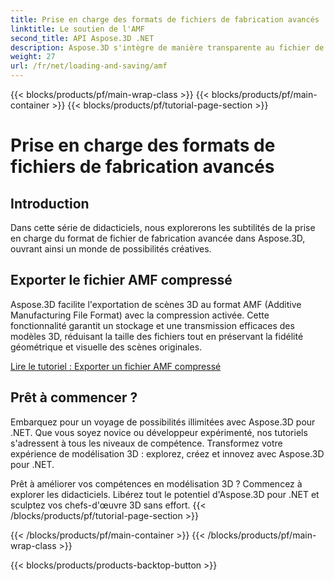 ```yaml
---
title: Prise en charge des formats de fichiers de fabrication avancés
linktitle: Le soutien de l'AMF
second_title: API Aspose.3D .NET
description: Aspose.3D s'intègre de manière transparente au fichier de fabrication avancée pour une compression et une décompression efficaces des modèles 3D, optimisant la taille des fichiers et améliorant les performances.
weight: 27
url: /fr/net/loading-and-saving/amf
---
```


{{< blocks/products/pf/main-wrap-class >}}
{{< blocks/products/pf/main-container >}}
{{< blocks/products/pf/tutorial-page-section >}}

# Prise en charge des formats de fichiers de fabrication avancés

## Introduction

Dans cette série de didacticiels, nous explorerons les subtilités de la prise en charge du format de fichier de fabrication avancée dans Aspose.3D, ouvrant ainsi un monde de possibilités créatives.

## Exporter le fichier AMF compressé

Aspose.3D facilite l'exportation de scènes 3D au format AMF (Additive Manufacturing File Format) avec la compression activée. Cette fonctionnalité garantit un stockage et une transmission efficaces des modèles 3D, réduisant la taille des fichiers tout en préservant la fidélité géométrique et visuelle des scènes originales.


[Lire le tutoriel : Exporter un fichier AMF compressé](export-scene-compressed-amf)


## Prêt à commencer ?

Embarquez pour un voyage de possibilités illimitées avec Aspose.3D pour .NET. Que vous soyez novice ou développeur expérimenté, nos tutoriels s'adressent à tous les niveaux de compétence. Transformez votre expérience de modélisation 3D : explorez, créez et innovez avec Aspose.3D pour .NET.

Prêt à améliorer vos compétences en modélisation 3D ? Commencez à explorer les didacticiels. Libérez tout le potentiel d'Aspose.3D pour .NET et sculptez vos chefs-d'œuvre 3D sans effort.
{{< /blocks/products/pf/tutorial-page-section >}}

{{< /blocks/products/pf/main-container >}}
{{< /blocks/products/pf/main-wrap-class >}}

{{< blocks/products/products-backtop-button >}}
